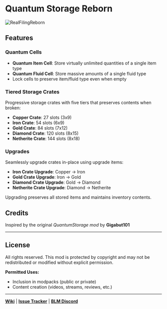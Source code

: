 
# Quantum Storage Reborn

![RealFilingReborn](https://deonjonker.com/blm/qsr/qsr_banner_banner.png)

## Features

### Quantum Cells

-   **Quantum Item Cell**: Store virtually unlimited quantities of a single item type
-   **Quantum Fluid Cell**: Store massive amounts of a single fluid type
-   Lock cells to preserve item/fluid type even when empty

### Tiered Storage Crates

Progressive storage crates with five tiers that preserves contents when broken:

-   **Copper Crate**: 27 slots (3x9)
-   **Iron Crate**: 54 slots (6x9)
-   **Gold Crate**: 84 slots (7x12)
-   **Diamond Crate**: 120 slots (8x15)
-   **Netherite Crate**: 144 slots (8x18)

### Upgrades

Seamlessly upgrade crates in-place using upgrade items:

-   **Iron Crate Upgrade**: Copper → Iron
-   **Gold Crate Upgrade**: Iron → Gold
-   **Diamond Crate Upgrade**: Gold → Diamond
-   **Netherite Crate Upgrade**: Diamond → Netherite

Upgrading preserves all stored items and maintains inventory contents.

## Credits

Inspired by the original _QuantumStorage mod_ by **Gigabut101**

---

## License

All rights reserved. This mod is protected by copyright and may not be redistributed or modified without explicit permission.

**Permitted Uses:**

-   Inclusion in modpacks (public or private)
-   Content creation (videos, streams, reviews, etc.)

----------

[**Wiki**](https://github.com/blocklogicmodding/RealFilingReborn/wiki) | [**Issue Tracker**](https://github.com/blocklogicmodding/RealFilingReborn/issues) | [**BLM Discord**](https://discord.gg/YtdA3AMqsXe)